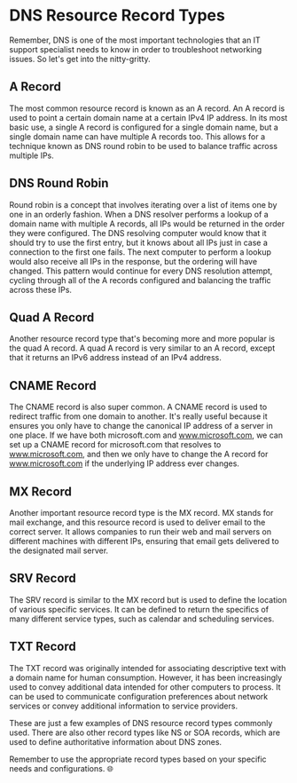 # DNS Resource Record Types

Remember, DNS is one of the most important technologies that an IT support specialist needs to know in order to troubleshoot networking issues. So let's get into the nitty-gritty.

## A Record
The most common resource record is known as an A record. An A record is used to point a certain domain name at a certain IPv4 IP address. In its most basic use, a single A record is configured for a single domain name, but a single domain name can have multiple A records too. This allows for a technique known as DNS round robin to be used to balance traffic across multiple IPs.

## DNS Round Robin
Round robin is a concept that involves iterating over a list of items one by one in an orderly fashion. When a DNS resolver performs a lookup of a domain name with multiple A records, all IPs would be returned in the order they were configured. The DNS resolving computer would know that it should try to use the first entry, but it knows about all IPs just in case a connection to the first one fails. The next computer to perform a lookup would also receive all IPs in the response, but the ordering will have changed. This pattern would continue for every DNS resolution attempt, cycling through all of the A records configured and balancing the traffic across these IPs.

## Quad A Record
Another resource record type that's becoming more and more popular is the quad A record. A quad A record is very similar to an A record, except that it returns an IPv6 address instead of an IPv4 address.

## CNAME Record
The CNAME record is also super common. A CNAME record is used to redirect traffic from one domain to another. It's really useful because it ensures you only have to change the canonical IP address of a server in one place. If we have both microsoft.com and www.microsoft.com, we can set up a CNAME record for microsoft.com that resolves to www.microsoft.com, and then we only have to change the A record for www.microsoft.com if the underlying IP address ever changes.

## MX Record
Another important resource record type is the MX record. MX stands for mail exchange, and this resource record is used to deliver email to the correct server. It allows companies to run their web and mail servers on different machines with different IPs, ensuring that email gets delivered to the designated mail server.

## SRV Record
The SRV record is similar to the MX record but is used to define the location of various specific services. It can be defined to return the specifics of many different service types, such as calendar and scheduling services.

## TXT Record
The TXT record was originally intended for associating descriptive text with a domain name for human consumption. However, it has been increasingly used to convey additional data intended for other computers to process. It can be used to communicate configuration preferences about network services or convey additional information to service providers.

These are just a few examples of DNS resource record types commonly used. There are also other record types like NS or SOA records, which are used to define authoritative information about DNS zones.

Remember to use the appropriate record types based on your specific needs and configurations. 🌐